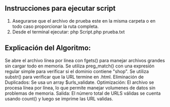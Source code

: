 ## Instrucciones para ejecutar script
1. Asegurarse que el archivo de prueba este en la misma carpeta o en todo caso proporcionar la ruta completa.
2. Desde el terminal ejecutar: php Script.php prueba.txt

## Explicación del Algoritmo:
Se abre el archivo línea por línea con fgets() para manejar archivos grandes sin cargar todo en memoria.
Se utiliza preg_match() con una expresión regular simple para verificar si el dominio contiene "shop".
Se utiliza substr() para verificar que la URL termine en .html.
Eliminación de Duplicados: Se usa un array $urls_validate.
Optimización:
El archivo se procesa línea por línea, lo que permite manejar volumenes de datos sin problemas de memoria.
Salida: El número total de URLS válidas se cuenta usando count() y luego se imprime las URL validas.
